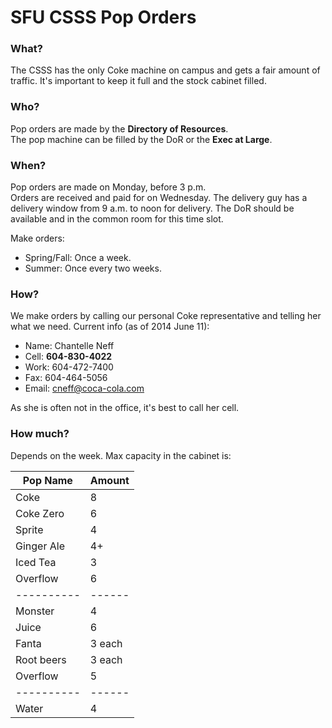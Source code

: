 SFU CSSS Pop Orders
===================

### What?
The CSSS has the only Coke machine on campus and gets a fair amount
of traffic. It's important to keep it full and the stock cabinet filled.

### Who?
Pop orders are made by the **Directory of Resources**.<BR>
The pop machine can be filled by the DoR or the **Exec at Large**.

### When?
Pop orders are made on Monday, before 3 p.m.<BR>
Orders are received and paid for on Wednesday. The delivery guy
has a delivery window from 9 a.m. to noon for delivery. The DoR should
be available and in the common room for this time slot.<BR>

Make orders:
- Spring/Fall: Once a week.
- Summer: Once every two weeks.

### How?
We make orders by calling our personal Coke representative and telling
her what we need. Current info (as of 2014 June 11):

- Name:  Chantelle Neff
- Cell:  **604-830-4022**
- Work:  604-472-7400
- Fax:   604-464-5056
- Email: cneff@coca-cola.com

As she is often not in the office, it's best to call her cell.

### How much?
Depends on the week. Max capacity in the cabinet is:

| Pop Name   | Amount |
| ---------- | ------ |
| Coke       | 8      |
| Coke Zero  | 6      |
| Sprite     | 4      |
| Ginger Ale | 4+     |
| Iced Tea   | 3      |
| Overflow   | 6      |
| ---------- | ------ |
| Monster    | 4      |
| Juice      | 6      |
| Fanta      | 3 each |
| Root beers | 3 each |
| Overflow   | 5      |
| ---------- | ------ |
| Water      | 4      |
